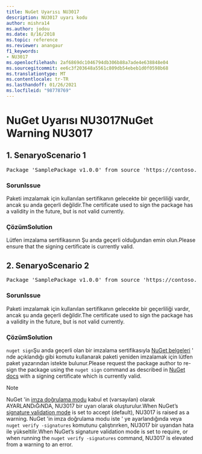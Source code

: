 ```yaml
---
title: NuGet Uyarısı NU3017
description: NU3017 uyarı kodu
author: mishra14
ms.author: jodou
ms.date: 8/16/2018
ms.topic: reference
ms.reviewer: anangaur
f1_keywords:
- NU3017
ms.openlocfilehash: 2af6869dc1046794db306b88a7ade4e638848e04
ms.sourcegitcommit: ee6c3f203648a5561c809db54ebeb1d0f0598b68
ms.translationtype: MT
ms.contentlocale: tr-TR
ms.lasthandoff: 01/26/2021
ms.locfileid: "98778769"
---
```

# <a name="nuget-warning-nu3017"></a><span data-ttu-id="e5eb3-103">NuGet Uyarısı NU3017</span><span class="sxs-lookup"><span data-stu-id="e5eb3-103">NuGet Warning NU3017</span></span>

## <a name="scenario-1"></a><span data-ttu-id="e5eb3-104">1\. Senaryo</span><span class="sxs-lookup"><span data-stu-id="e5eb3-104">Scenario 1</span></span>

<pre>Package 'SamplePackage v1.0.0' from source 'https://contoso.com/index.json': The signing certificate is not yet valid.</pre>

### <a name="issue"></a><span data-ttu-id="e5eb3-105">Sorun</span><span class="sxs-lookup"><span data-stu-id="e5eb3-105">Issue</span></span>

<span data-ttu-id="e5eb3-106">Paketi imzalamak için kullanılan sertifikanın gelecekte bir geçerliliği vardır, ancak şu anda geçerli değildir.</span><span class="sxs-lookup"><span data-stu-id="e5eb3-106">The certificate used to sign the package has a validity in the future, but is not valid currently.</span></span>


### <a name="solution"></a><span data-ttu-id="e5eb3-107">Çözüm</span><span class="sxs-lookup"><span data-stu-id="e5eb3-107">Solution</span></span>

<span data-ttu-id="e5eb3-108">Lütfen imzalama sertifikasının Şu anda geçerli olduğundan emin olun.</span><span class="sxs-lookup"><span data-stu-id="e5eb3-108">Please ensure that the signing certificate is currently valid.</span></span>



## <a name="scenario-2"></a><span data-ttu-id="e5eb3-109">2\. Senaryo</span><span class="sxs-lookup"><span data-stu-id="e5eb3-109">Scenario 2</span></span>

<pre>Package 'SamplePackage v1.0.0' from source 'https://contoso.com/index.json': The primary signature's certificate is not yet valid.</pre>

### <a name="issue"></a><span data-ttu-id="e5eb3-110">Sorun</span><span class="sxs-lookup"><span data-stu-id="e5eb3-110">Issue</span></span>

<span data-ttu-id="e5eb3-111">Paketi imzalamak için kullanılan sertifikanın gelecekte bir geçerliliği vardır, ancak şu anda geçerli değildir.</span><span class="sxs-lookup"><span data-stu-id="e5eb3-111">The certificate used to sign the package has a validity in the future, but is not valid currently.</span></span>


### <a name="solution"></a><span data-ttu-id="e5eb3-112">Çözüm</span><span class="sxs-lookup"><span data-stu-id="e5eb3-112">Solution</span></span>

<span data-ttu-id="e5eb3-113">`nuget sign`Şu anda geçerli olan bir imzalama sertifikasıyla [NuGet belgeleri](../../create-packages/sign-a-package.md) ' nde açıklandığı gibi komutu kullanarak paketi yeniden imzalamak için lütfen paket yazarından istekte bulunur.</span><span class="sxs-lookup"><span data-stu-id="e5eb3-113">Please request the package author to re-sign the package using the `nuget sign` command as described in [NuGet docs](../../create-packages/sign-a-package.md) with a signing certificate which is currently valid.</span></span>


> [!Note]
> <span data-ttu-id="e5eb3-114">NuGet 'in [imza doğrulama modu](../../consume-packages/installing-signed-packages.md#configure-package-signature-requirements) kabul et (varsayılan) olarak AYARLANDıĞıNDA, NU3017 bir uyarı olarak oluşturulur.</span><span class="sxs-lookup"><span data-stu-id="e5eb3-114">When NuGet’s [signature validation mode](../../consume-packages/installing-signed-packages.md#configure-package-signature-requirements) is set to accept (default), NU3017 is raised as a warning.</span></span> <span data-ttu-id="e5eb3-115">NuGet 'in imza doğrulama modu iste ' ye ayarlandığında veya `nuget verify -signatures` komutunu çalıştırırken, NU3017 bir uyarıdan hata ile yükseltilir.</span><span class="sxs-lookup"><span data-stu-id="e5eb3-115">When NuGet’s signature validation mode is set to require, or when running the `nuget verify -signatures` command, NU3017 is elevated from a warning to an error.</span></span> 
